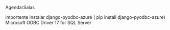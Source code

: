 AgendarSalas

importente
    instalar 
    django-pyodbc-azure ( pip install django-pyodbc-azure)
    Microsoft ODBC Driver 17 for SQL Server
    
    